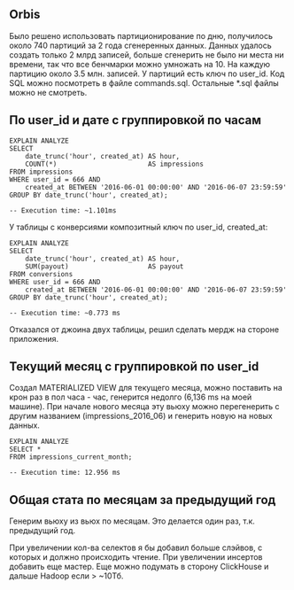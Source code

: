 ## Orbis

Было решено использовать партиционирование по дню, получилось около
740 партиций за 2 года сгенеренных данных. Данных удалось создать только 2 млрд записей,
больше сгенерить не было ни места ни времени, так что все бенчмарки можно умножать на 10. 
На каждую партицию около 3.5 млн. записей. У партиций есть ключ по user_id. Код SQL можно посмотреть
в файле commands.sql. Остальные *.sql файлы можно не смотреть.

## По user_id и дате с группировкой по часам

```
EXPLAIN ANALYZE
SELECT 
    date_trunc('hour', created_at) AS hour,
    COUNT(*)                       AS impressions
FROM impressions
WHERE user_id = 666 AND 
    created_at BETWEEN '2016-06-01 00:00:00' AND '2016-06-07 23:59:59'
GROUP BY date_trunc('hour', created_at);

-- Execution time: ~1.101ms
```

У таблицы с конверсиями композитный ключ по user_id, created_at:

```
EXPLAIN ANALYZE
SELECT 
    date_trunc('hour', created_at) AS hour,
    SUM(payout)                    AS payout
FROM conversions
WHERE user_id = 666 AND 
    created_at BETWEEN '2016-06-01 00:00:00' AND '2016-06-07 23:59:59'
GROUP BY date_trunc('hour', created_at);

-- Execution time: ~0.773 ms
```

Отказался от джоина двух таблицы, решил сделать мердж на стороне приложения.

## Текущий месяц с группировкой по user_id

Создал MATERIALIZED VIEW для текущего месяца, можно поставить на крон раз в пол часа - час,
генерится недолго (6,136 ms на моей машине). При начале нового месяца эту вьюху можно перегенерить
с другим названием (impressions_2016_06) и генерить новую на новых данных.

```
EXPLAIN ANALYZE
SELECT *
FROM impressions_current_month;

-- Execution time: 12.956 ms
```


## Общая стата по месяцам за предыдущий год

Генерим вьюху из вьюх по месяцам. Это делается один раз, т.к. предыдущий год.

При увеличении кол-ва селектов я бы добавил больше слэйвов, с которых и должно происходить чтение.
При увеличении инсертов добавить еще мастер. Еще можно подумать в сторону ClickHouse и дальше Hadoop
если > ~10Тб.
